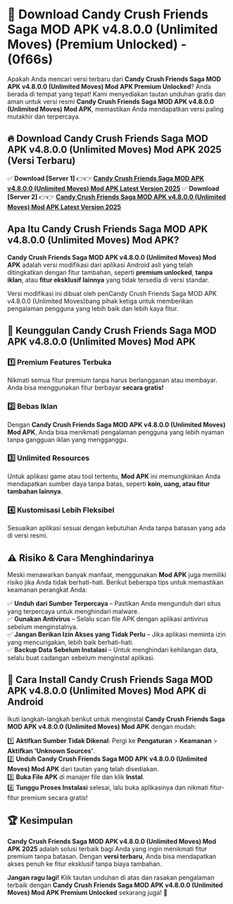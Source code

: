 

# 🎯 Download Candy Crush Friends Saga MOD APK v4.8.0.0 (Unlimited Moves) (Premium Unlocked) -  (0f66s) 

Apakah Anda mencari versi terbaru dari **Candy Crush Friends Saga MOD APK v4.8.0.0 (Unlimited Moves) Mod APK Premium Unlocked**? Anda berada di tempat yang tepat! Kami menyediakan tautan unduhan gratis dan aman untuk versi resmi **Candy Crush Friends Saga MOD APK v4.8.0.0 (Unlimited Moves) Mod APK**, memastikan Anda mendapatkan versi paling mutakhir dan terpercaya.

## 🔥 Download Candy Crush Friends Saga MOD APK v4.8.0.0 (Unlimited Moves) Mod APK 2025 (Versi Terbaru)

✅ **Download [Server 1]** 👉👉 [**Candy Crush Friends Saga MOD APK v4.8.0.0 (Unlimited Moves) Mod APK Latest Version 2025**](https://apkcomod.com?title=Candy_Crush_Friends_Saga_MOD_APK_v4.8.0.0_(Unlimited_Moves))  
✅ **Download [Server 2]** 👉👉 [**Candy Crush Friends Saga MOD APK v4.8.0.0 (Unlimited Moves) Mod APK Latest Version 2025**](https://apkcomod.com?title=Candy_Crush_Friends_Saga_MOD_APK_v4.8.0.0_(Unlimited_Moves))  

## Apa Itu Candy Crush Friends Saga MOD APK v4.8.0.0 (Unlimited Moves) Mod APK?

**Candy Crush Friends Saga MOD APK v4.8.0.0 (Unlimited Moves) Mod APK** adalah versi modifikasi dari aplikasi Android asli yang telah ditingkatkan dengan fitur tambahan, seperti **premium unlocked**, **tanpa iklan**, atau **fitur eksklusif lainnya** yang tidak tersedia di versi standar.

Versi modifikasi ini dibuat oleh penCandy Crush Friends Saga MOD APK v4.8.0.0 (Unlimited Moves)bang pihak ketiga untuk memberikan pengalaman pengguna yang lebih baik dan lebih kaya fitur.

## 🎯 Keunggulan Candy Crush Friends Saga MOD APK v4.8.0.0 (Unlimited Moves) Mod APK

### 1️⃣ Premium Features Terbuka
Nikmati semua fitur premium tanpa harus berlangganan atau membayar. Anda bisa menggunakan fitur berbayar **secara gratis!**

### 2️⃣ Bebas Iklan
Dengan **Candy Crush Friends Saga MOD APK v4.8.0.0 (Unlimited Moves) Mod APK**, Anda bisa menikmati pengalaman pengguna yang lebih nyaman tanpa gangguan iklan yang mengganggu.

### 3️⃣ Unlimited Resources
Untuk aplikasi game atau tool tertentu, **Mod APK** ini memungkinkan Anda mendapatkan sumber daya tanpa batas, seperti **koin, uang, atau fitur tambahan lainnya**.

### 4️⃣ Kustomisasi Lebih Fleksibel
Sesuaikan aplikasi sesuai dengan kebutuhan Anda tanpa batasan yang ada di versi resmi.

## ⚠️ Risiko & Cara Menghindarinya

Meski menawarkan banyak manfaat, menggunakan **Mod APK** juga memiliki risiko jika Anda tidak berhati-hati. Berikut beberapa tips untuk memastikan keamanan perangkat Anda:

✅ **Unduh dari Sumber Terpercaya** – Pastikan Anda mengunduh dari situs yang terpercaya untuk menghindari malware.  
✅ **Gunakan Antivirus** – Selalu scan file APK dengan aplikasi antivirus sebelum menginstalnya.  
✅ **Jangan Berikan Izin Akses yang Tidak Perlu** – Jika aplikasi meminta izin yang mencurigakan, lebih baik berhati-hati.  
✅ **Backup Data Sebelum Instalasi** – Untuk menghindari kehilangan data, selalu buat cadangan sebelum menginstal aplikasi.

## 📌 Cara Install Candy Crush Friends Saga MOD APK v4.8.0.0 (Unlimited Moves) Mod APK di Android

Ikuti langkah-langkah berikut untuk menginstal **Candy Crush Friends Saga MOD APK v4.8.0.0 (Unlimited Moves) Mod APK** dengan mudah:

1️⃣ **Aktifkan Sumber Tidak Dikenal**: Pergi ke **Pengaturan** > **Keamanan** > **Aktifkan 'Unknown Sources'**.  
2️⃣ **Unduh Candy Crush Friends Saga MOD APK v4.8.0.0 (Unlimited Moves) Mod APK** dari tautan yang telah disediakan.  
3️⃣ **Buka File APK** di manajer file dan klik **Instal**.  
4️⃣ **Tunggu Proses Instalasi** selesai, lalu buka aplikasinya dan nikmati fitur-fitur premium secara gratis!

## 🏆 Kesimpulan

**Candy Crush Friends Saga MOD APK v4.8.0.0 (Unlimited Moves) Mod APK 2025** adalah solusi terbaik bagi Anda yang ingin menikmati fitur premium tanpa batasan. Dengan **versi terbaru**, Anda bisa mendapatkan akses penuh ke fitur eksklusif tanpa biaya tambahan.

**Jangan ragu lagi!** Klik tautan unduhan di atas dan rasakan pengalaman terbaik dengan **Candy Crush Friends Saga MOD APK v4.8.0.0 (Unlimited Moves) Mod APK Premium Unlocked** sekarang juga! 🚀

